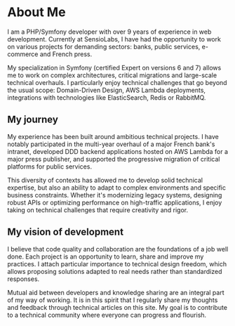 # About Me

I am a PHP/Symfony developer with over 9 years of experience in web development. Currently at SensioLabs, I have had the opportunity to work on various projects for demanding sectors: banks, public services, e-commerce and French press.

My specialization in Symfony (certified Expert on versions 6 and 7) allows me to work on complex architectures, critical migrations and large-scale technical overhauls. I particularly enjoy technical challenges that go beyond the usual scope: Domain-Driven Design, AWS Lambda deployments, integrations with technologies like ElasticSearch, Redis or RabbitMQ.

## My journey

My experience has been built around ambitious technical projects. I have notably participated in the multi-year overhaul of a major French bank's intranet, developed DDD backend applications hosted on AWS Lambda for a major press publisher, and supported the progressive migration of critical platforms for public services.

This diversity of contexts has allowed me to develop solid technical expertise, but also an ability to adapt to complex environments and specific business constraints. Whether it's modernizing legacy systems, designing robust APIs or optimizing performance on high-traffic applications, I enjoy taking on technical challenges that require creativity and rigor.

## My vision of development

I believe that code quality and collaboration are the foundations of a job well done. Each project is an opportunity to learn, share and improve my practices. I attach particular importance to technical design freedom, which allows proposing solutions adapted to real needs rather than standardized responses.

Mutual aid between developers and knowledge sharing are an integral part of my way of working. It is in this spirit that I regularly share my thoughts and feedback through technical articles on this site. My goal is to contribute to a technical community where everyone can progress and flourish.
